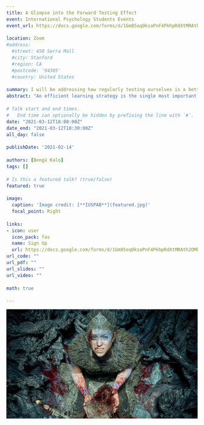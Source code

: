 ```yaml
---
title: A Glimpse into the Forward Testing Effect
event: International Psychology Students Events
event_url: https://docs.google.com/forms/d/1Gm85oqOksaPnF4PkhpRdXtMRAth2OMbAXUyG8v3k4Sc/viewform?edit_requested=true

location: Zoom
#address:
  #street: 450 Serra Mall
  #city: Stanford
  #region: CA
  #postcode: '94305'
  #country: United States

summary: I will be addressing how regularly testing ourselves is a better learning strategy than others, such as reading the material over and over again.
abstract: "An efficient learning strategy is the single most important possession in our academic life. But how do we decide which strategy is better to use? Not surprisingly, there is a growing body of research on this question. In this talk, I will be addressing how testing ourselves can not only can enhance the retention of that particular material, but also improves the memorisation and retention of different information in the same domain."

# Talk start and end times.
#   End time can optionally be hidden by prefixing the line with `#`.
date: "2021-03-12T18:00:00Z"
date_end: "2021-03-12T18:30:00Z"
all_day: false

publishDate: '2021-02-14'

authors: [Bengü Kalo]
tags: []

# Is this a featured talk? (true/false)
featured: true

image:
  caption: 'Image credit: [**IUSPAB**](featured.jpg)'
  focal_point: Right

links:
- icon: user
  icon_pack: fas
  name: Sign Up
  url: https://docs.google.com/forms/d/1Gm85oqOksaPnF4PkhpRdXtMRAth2OMbAXUyG8v3k4Sc/viewform?edit_requested=true
url_code: ""
url_pdf: ""
url_slides: ""
url_video: ""

math: true

---
```


![**IUSPAB**](featured.jpg)
